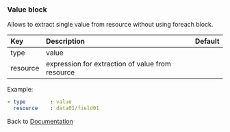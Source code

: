 ### <a name="manual"></a> Value block

Allows to extract single value from resource without using foreach block.


| Key       |      Description      | Default |
|:----------|:--------------------- |:-------------- |
| type      |  value                |  
| resource  |  expression for extraction of value from resource     |




Example:
```YAML
- type        : value
  resource    : data01/field01

```

Back to [Documentation](../../../doc/block_types.md#data)
